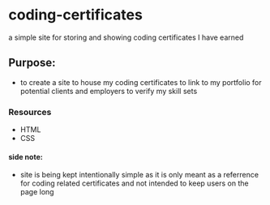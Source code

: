 # coding-certificates

a simple site for storing and showing coding certificates I have earned

## Purpose:

- to create a site to house my coding certificates to link to my portfolio for potential clients and employers to verify my skill sets

### Resources

- HTML
- CSS

#### side note:

- site is being kept intentionally simple as it is only meant as a referrence for coding related certificates and not intended to keep users on the page long
